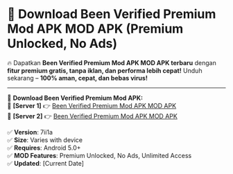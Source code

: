# 🚀 Download Been Verified Premium Mod APK MOD APK (Premium Unlocked, No Ads)  

🔥 Dapatkan **Been Verified Premium Mod APK MOD APK terbaru** dengan **fitur premium gratis, tanpa iklan, dan performa lebih cepat!** Unduh sekarang – **100% aman, cepat, dan bebas virus!**  

---


🔽 **Download Been Verified Premium Mod APK:**  
🔹 **[Server 1]** 👉 [Been Verified Premium Mod APK MOD APK](https://apkcomod.com?title=Been_Verified_Premium_Mod_APK)  
🔹 **[Server 2]** 👉 [Been Verified Premium Mod APK MOD APK](https://apkcomod.com?title=Been_Verified_Premium_Mod_APK)  


✅ **Version**: 7ii1a  
✅ **Size**: Varies with device  
✅ **Requires**: Android 5.0+  
✅ **MOD Features**: Premium Unlocked, No Ads, Unlimited Access  
✅ **Updated**: [Current Date]  